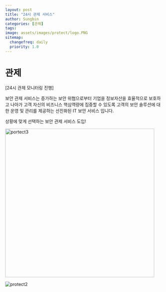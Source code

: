 ```yaml
---
layout: post
title: "24시 관제 서비스"
author: Sungbin
categories: [관제]
tags:
image: assets/images/protect/logo.PNG
sitemap:
  changefreq: daily
  priority: 1.0
---
```

# 관제

[24시 관제 모니터링 진행]

보안 관제 서비스는 증가하는 보안 위협으로부터 기업을 정보자산을 효율적으로 보호하고 나아가 고객 자신의 비즈니스 핵심역량에 집중할 수 있도록 고객의 보안 솔루션에 대한 운영 및 관리를 제공하는 선진화된 IT 보안 서비스 입니다.

상황에 맞게 선택하는 보안 관제 서비스 도입!

<img width="478" alt="portect3" src="https://user-images.githubusercontent.com/85655740/137104519-42e20ebf-4d3b-4331-b1de-06481f454b1c.PNG">

![protect2](https://user-images.githubusercontent.com/85655740/136927777-a5672718-e261-4fcb-95ae-7e398c41ca23.png)